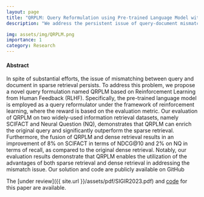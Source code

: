 ```yaml
---
layout: page
title: "QRPLM: Query Reformulation using Pre-trained Language Model with Reinforcement Learning"
description: "We address the persistent issue of query-document mismatch in sparse retrieval by leveraging reinforcement learning and a pre-trained model. The paper is under review in SIGIR."

img: assets/img/QRPLM.png
importance: 1
category: Research
---
```


#### Abstract

In spite of substantial efforts, the issue of mismatching between query and document in sparse retrieval persists. To address this problem, we propose a novel query formulation named QRPLM based on Reinforcement Learning from Human Feedback (RLHF). Specifically, the pre-trained language model is employed as a query reformulator under the framework of reinforcement learning, where the reward is based on the evaluation metric. Our evaluation of QRPLM on two widely-used information retrieval datasets, namely SCIFACT and Neural Question (NQ), demonstrates that QRPLM can enrich the original query and significantly outperform the sparse retrieval. Furthermore, the fusion of QRPLM and dense retrieval results in an improvement of 8% on SCIFACT in terms of NDCG@10 and 2% on NQ in terms of recall, as compared to the original dense retrieval. Notably, our evaluation results demonstrate that QRPLM enables the utilization of the advantages of both sparse retrieval and dense retrieval in addressing the mismatch issue. Our solution and code are publicly available on GitHub


The [under review]({{ site.url }}/assets/pdf/SIGIR2023.pdf) and <a href="https://anonymous.4open.science/r/trl-C1A1/">code</a>  for this paper are available.


<!-- <a href="{{ '/assets/pdf/language_modeling_using_tensor.pdf' | prepend: site.baseurl | prepend: site.url }}">report</a> -->
